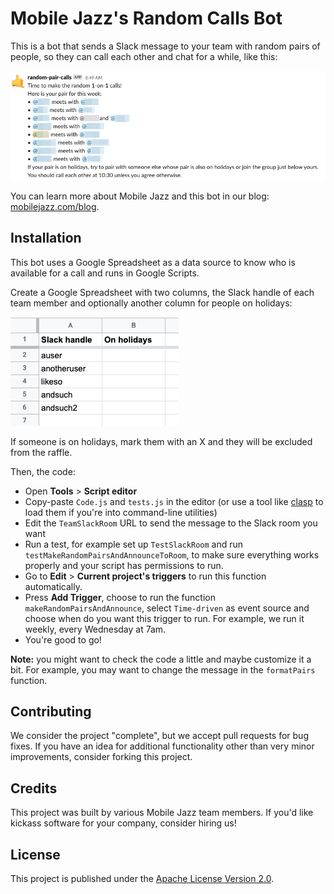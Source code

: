 # Mobile Jazz's Random Calls Bot
This is a bot that sends a Slack message to your team with random pairs of people, so they can call each other and chat for a while, like this:

![](_screenshots/00-message.png)

You can learn more about Mobile Jazz and this bot in our blog: [mobilejazz.com/blog](https://mobilejazz.com/blog).

## Installation
This bot uses a Google Spreadsheet as a data source to know who is available for a call and runs in Google Scripts.

Create a Google Spreadsheet with two columns, the Slack handle of each team member and optionally another column for people on holidays:

![](_screenshots/01-spreadsheet.png)

If someone is on holidays, mark them with an X and they will be excluded from the raffle.

Then, the code:

* Open **Tools** > **Script editor**
* Copy-paste `Code.js` and `tests.js` in the editor (or use a tool like [clasp](https://github.com/google/clasp) to load them if you're into command-line utilities)
* Edit the `TeamSlackRoom` URL to send the message to the Slack room you want
* Run a test, for example set up `TestSlackRoom` and run `testMakeRandomPairsAndAnnounceToRoom`, to make sure everything works properly and your script has permissions to run.
* Go to **Edit** > **Current project's triggers** to run this function automatically.
* Press **Add Trigger**, choose to run the function `makeRandomPairsAndAnnounce`, select `Time-driven` as event source and choose when do you want this trigger to run. For example, we run it weekly, every Wednesday at 7am.
* You're good to go!

**Note:** you might want to check the code a little and maybe customize it a bit. For example, you may want to change the message in the `formatPairs` function.

## Contributing
We consider the project "complete", but we accept pull requests for bug fixes. If you have an idea for additional functionality other than very minor improvements, consider forking this project.

## Credits
This project was built by various Mobile Jazz team members. If you'd like kickass software for your company, consider hiring us!

## License
This project is published under the [Apache License Version 2.0](https://www.apache.org/licenses/LICENSE-2.0).